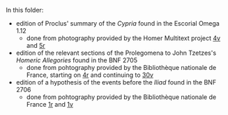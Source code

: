 In this folder:

- edition of Proclus' summary of the *Cypria* found in the Escorial Omega 1.12
     - done from photography provided by the Homer Multitext project [4v](http://www.homermultitext.org/hmt-image-archive/E4/E4-Pages/004v-242.jpg) and [5r](http://www.homermultitext.org/hmt-image-archive/E4/E4-Pages/005r-549.jpg)
- edition of the relevant sections of the Prolegomena to John Tzetzes's *Homeric Allegories* found in the BNF 2705
     - done from pohtography provided by the Bibliothèque nationale de France, starting on [4r](http://gallica.bnf.fr/ark:/12148/btv1b520005627/f15.image) and continuing to [30v](http://gallica.bnf.fr/ark:/12148/btv1b520005627/f66.image)
- edition of a hypothesis of the events before the *Iliad* found in the BNF 2706
     - done from pohtography provided by the Bibliothèque nationale de France [1r](http://gallica.bnf.fr/ark:/12148/btv1b52500995q/f9.image) and [1v](http://gallica.bnf.fr/ark:/12148/btv1b52500995q/f10.image)

